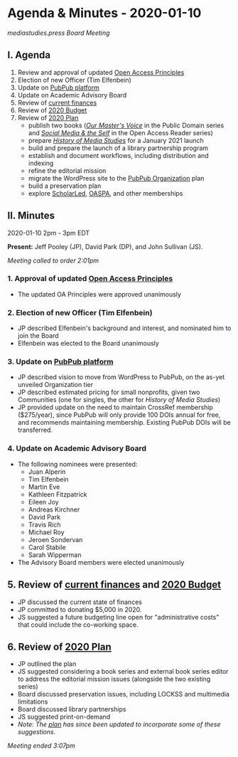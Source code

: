 # Agenda & Minutes - 2020-01-10

*mediastudies.press Board Meeting*

## I. Agenda

1. Review and approval of updated [Open Access Principles](https://github.com/mediastudiespress/organization/blob/master/operations/policies/open_access_principles.md)
2. Election of new Officer (Tim Elfenbein)
3. Update on [PubPub platform](https://www.pubpub.org/pricing)
4. Update on Academic Advisory Board
5. Review of [current finances](https://airtable.com/shruowH9xZToBNv0C/tblE0XjrDlfADUIHq?blocks=hide)
6. Review of [2020 Budget](https://github.com/mediastudiespress/organization/blob/master/operations/budgets_and_plans/2020_budget_draft.md)
7. Review of [2020 Plan](https://github.com/mediastudiespress/organization/blob/master/operations/budgets_and_plans/2020_plan.md)
     * publish two books ([*Our Master's Voice*](https://msp.pubpub.org/masters-voice) in the Public Domain series and [*Social Media & the Self*](https://msp.pubpub.org/sms) in the Open Access Reader series)
     * prepare [*History of Media Studies*](https://hms.pubpub.org) for a January 2021 launch
     * build and prepare the launch of a library partnership program
     * establish and document workflows, including distribution and indexing
     * refine the editorial mission
     * migrate the WordPress site to the [PubPub Organization](https://www.pubpub.org/pricing) plan
     * build a preservation plan
     * explore [ScholarLed](https://scholarled.org), [OASPA](https://oaspa.org), and other memberships
    
## II. Minutes
 
2020-01-10 2pm - 3pm EDT
 
**Present:** Jeff Pooley (JP), David Park (DP), and John Sullivan (JS).

*Meeting called to order 2:01pm*

### 1. Approval of updated [Open Access Principles](https://github.com/mediastudiespress/organization/blob/master/operations/policies/open_access_principles.md)

* The updated OA Principles were approved unanimously

### 2. Election of new Officer (Tim Elfenbein)

* JP described Elfenbein's background and interest, and nominated him to join the Board
* Elfenbein was elected to the Board unanimously

### 3. Update on [PubPub platform](https://www.pubpub.org/pricing)

* JP described vision to move from WordPress to PubPub, on the as-yet unveiled Organization tier
* JP described estimated pricing for small nonprofits, given two Communities (one for singles, the other for *History of Media Studies*)
* JP provided update on the need to maintain CrossRef membership ($275/year), since PubPub will only provide 100 DOIs annual for free, and recommends maintaining membership. Existing PubPub DOIs will be transferred.

### 4. Update on Academic Advisory Board
 
* The following nominees were presented:
	* Juan Alperin
	* Tim Elfenbein
	* Martin Eve
	* Kathleen Fitzpatrick
	* Eileen Joy
	* Andreas Kirchner
	* David Park
	* Travis Rich
	* Michael Roy
	* Jeroen Sondervan
	* Carol Stabile
	* Sarah Wipperman
* The Advisory Board members were elected unanimously

## 5. Review of [current finances](https://airtable.com/shruowH9xZToBNv0C/tblE0XjrDlfADUIHq?blocks=hide) and [2020 Budget](https://github.com/mediastudiespress/organization/blob/master/operations/budgets_and_plans/2020_budget_draft.md)

* JP discussed the current state of finances
* JP committed to donating $5,000 in 2020.
* JS suggested a future budgeting line open for "administrative costs" that could include the co-working space.
 
## 6. Review of [2020 Plan](https://github.com/mediastudiespress/organization/blob/master/operations/budgets_and_plans/2020_plan.md)

* JP outlined the plan
* JS suggested considering a book series and external book series editor to address the editorial mission issues (alongside the two existing series)
* Board discussed preservation issues, including LOCKSS and multimedia limitations
* Board discussed library partnerships
* JS suggested print-on-demand
* *Note: The [plan](https://github.com/mediastudiespress/organization/blob/master/operations/budgets_and_plans/2020_plan.md) has since been updated to incorporate some of these suggestions.*

*Meeting ended 3:07pm*